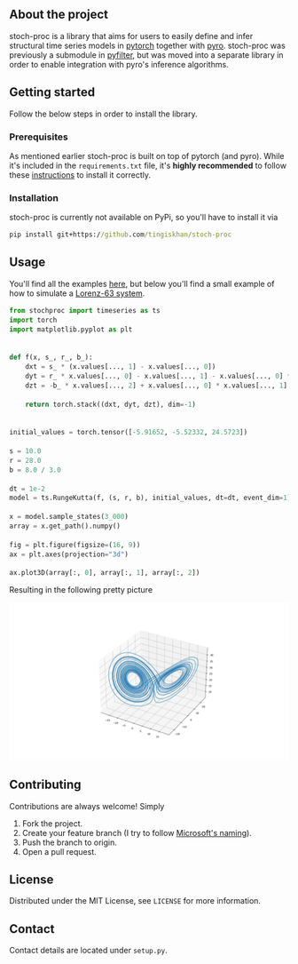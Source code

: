 ## About the project

stoch-proc is a library that aims for users to easily define and infer structural time series models in 
[pytorch](https://pytorch.org/) together with [pyro](http://pyro.ai/). stoch-proc was previously a submodule in 
[pyfilter](https://github.com/tingiskhan/pyfilter), but was moved into a separate library in order to enable integration
with pyro's inference algorithms.

## Getting started

Follow the below steps in order to install the library.

### Prerequisites
As mentioned earlier stoch-proc is built on top of pytorch (and pyro). While it's included in the `requirements.txt` 
file, it's **highly recommended** to follow these [instructions](https://pytorch.org/get-started/locally/) to install it 
correctly.

### Installation

stoch-proc is currently not available on PyPi, so you'll have to install it via
```cmd
pip install git+https://github.com/tingiskhan/stoch-proc
```

## Usage

You'll find all the examples [here](./examples), but below you'll find a small example of how to simulate a 
[Lorenz-63 system](https://en.wikipedia.org/wiki/Lorenz_system).

```python
from stochproc import timeseries as ts
import torch
import matplotlib.pyplot as plt


def f(x, s_, r_, b_):
    dxt = s_ * (x.values[..., 1] - x.values[..., 0])
    dyt = r_ * x.values[..., 0] - x.values[..., 1] - x.values[..., 0] * x.values[..., 2]
    dzt = -b_ * x.values[..., 2] + x.values[..., 0] * x.values[..., 1]

    return torch.stack((dxt, dyt, dzt), dim=-1)


initial_values = torch.tensor([-5.91652, -5.52332, 24.5723])

s = 10.0
r = 28.0
b = 8.0 / 3.0

dt = 1e-2
model = ts.RungeKutta(f, (s, r, b), initial_values, dt=dt, event_dim=1)

x = model.sample_states(3_000)
array = x.get_path().numpy()

fig = plt.figure(figsize=(16, 9))
ax = plt.axes(projection="3d")

ax.plot3D(array[:, 0], array[:, 1], array[:, 2])
```

Resulting in the following pretty picture

![alt text](./static/lorenz.jpg?raw=true)


## Contributing

Contributions are always welcome! Simply
1. Fork the project.
2. Create your feature branch (I try to follow [Microsoft's naming](https://docs.microsoft.com/en-us/azure/devops/repos/git/git-branching-guidance?view=azure-devops)).
3. Push the branch to origin.
4. Open a pull request.

## License
Distributed under the MIT License, see `LICENSE` for more information.

## Contact
Contact details are located under `setup.py`.